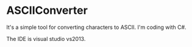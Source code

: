 # ASCIIConverter
It's a simple tool for converting characters to ASCII. I'm coding with C#.

The IDE is visual studio vs2013.
